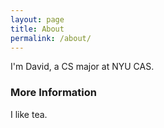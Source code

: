 ```yaml
---
layout: page
title: About
permalink: /about/
---
```


I'm David, a CS major at NYU CAS. 

### More Information

I like tea.

